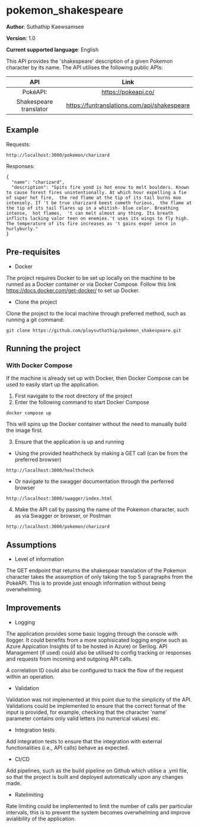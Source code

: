 # pokemon_shakespeare

**Author**: Suthathip Kaewsamsee

**Version**: 1.0

**Current supported language**: English

This API provides the 'shakespeare' description of a given Pokemon character by its name. The API utilises the following public APIs:

| API                   | Link                                       |
| :---:                 | :-:                                        |
| PokéAPI:              | https://pokeapi.co/                        |
| Shakespeare translator| https://funtranslations.com/api/shakespeare|


## Example

Requests: 

```
http://localhost:3000/pokemon/charizard
```

Responses:

```
{
  "name": "charizard",
  "description": "Spits fire yond is hot enow to melt boulders. Known to cause forest fires unintentionally. At which hour expelling a fie of super hot fire,  the red flame at the tip of its tail burns moo intensely. If 't be true charizard beest­ cometh furious,  the flame at the tip of its tail flares up in a whitish- blue color. Breathing intense,  hot flames,  't can melt almost any­ thing. Its breath inflicts lacking valor teen on enemies.'t uses its wings to fly high. The temperature of its fire increases as 't gains exper­ ience in hurlyburly."
}
```


## Pre-requisites

- Docker

The project requires Docker to be set up locally on the machine to be runned as a Docker container or via Docker Compose. Follow this link https://docs.docker.com/get-docker/ to set up Docker.


- Clone the project

Clone the project to the local machine through preferred method, such as running a git command:

```
git clone https://github.com/ploysuthathip/pokemon_shakespeare.git 
```

## Running the project


### With Docker Compose

If the machine is already set up with Docker, then Docker Compose can be used to easily start up the application. 

1) First navigate to the root directory of the project
2) Enter the following command to start Docker Compose

```
docker compose up
```
This will spins up the Docker container without the need to manually build the image first.

3) Ensure that the application is up and running

- Using the provided healthcheck by making a GET call (can be from the preferred browser)

```
http://localhost:3000/healthcheck
```
- Or navigate to the swagger documentation through the perferred browser

```
http://localhost:3000/swagger/index.html
```

4) Make the API call by passing the name of the Pokemon character, such as via Swagger or browser, or Postman

```
http://localhost:3000/pokemon/charizard
```

## Assumptions

- Level of information

The GET endpoint that returns the shakespear translation of the Pokemon character takes the assumption of only taking the top 5 paragraphs from the PokéAPI. This is to provide just enough information without being overwhelming.


## Improvements

- Logging

The application provides some basic logging through the console with Ilogger. It could benefits from a more sophisicated logging engine such as Azure Appication Insights (if to be hosted in Azure) or Serilog. API Management (if used) could also be utilised to config tracking or responses and requests from incoming and outgoing API calls.

A correlation ID could also be configured to track the flow of the request within an operation.

- Validation

Validation was not implemented at this point due to the simplicity of the API. Validations could be implemented to ensure that the correct format of the input is provided, for example, checking that the character 'name' parameter contains only valid letters (no numerical values) etc.

- Integration tests

Add integration tests to ensure that the integration with external functionalities (i.e., API calls) behave as expected.

- CI/CD

Add pipelines, such as the build pipeline on Github which utilise a .yml file, so that the project is built and deployed automatically upon any changes made.

- Ratelimiting

Rate limiting could be implemented to limit the number of calls per particular intervals, this is to prevent the system becomes overwhelming and improve avialibility of the application.
